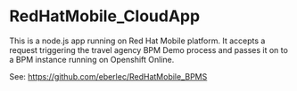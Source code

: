 # RedHatMobile_CloudApp

This is a node.js app running on Red Hat Mobile platform.
It accepts a request triggering the travel agency BPM Demo process and passes it on to a BPM instance running on Openshift Online.

See: https://github.com/eberlec/RedHatMobile_BPMS
